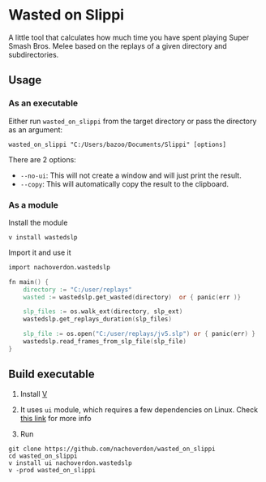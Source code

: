 # Wasted on Slippi

A little tool that calculates how much time you have spent playing
Super Smash Bros. Melee based on the replays of a given directory and
subdirectories.

## Usage

### As an executable

Either run `wasted_on_slippi` from the target directory or pass the directory as
an argument:
```
wasted_on_slippi "C:/Users/bazoo/Documents/Slippi" [options]
```

There are 2 options:
*   `--no-ui`: This will not create a window and will just print the result.
*   `--copy`: This will automatically copy the result to the clipboard.

### As a module

Install the module

```
v install wastedslp
```

Import it and use it
```v
import nachoverdon.wastedslp

fn main() {
    directory := "C:/user/replays"
    wasted := wastedslp.get_wasted(directory)  or { panic(err )}

    slp_files := os.walk_ext(directory, slp_ext)
    wastedslp.get_replays_duration(slp_files)

    slp_file := os.open("C:/user/replays/jv5.slp") or { panic(err) }
    wastedslp.read_frames_from_slp_file(slp_file)
}
```


## Build executable

1. Install [V](https://github.com/vlang/v)

1. It uses `ui` module, which requires a few dependencies on Linux.
Check [this link](https://github.com/vlang/ui#dependencies) for more info

1. Run
```
git clone https://github.com/nachoverdon/wasted_on_slippi
cd wasted_on_slippi
v install ui nachoverdon.wastedslp
v -prod wasted_on_slippi
```
